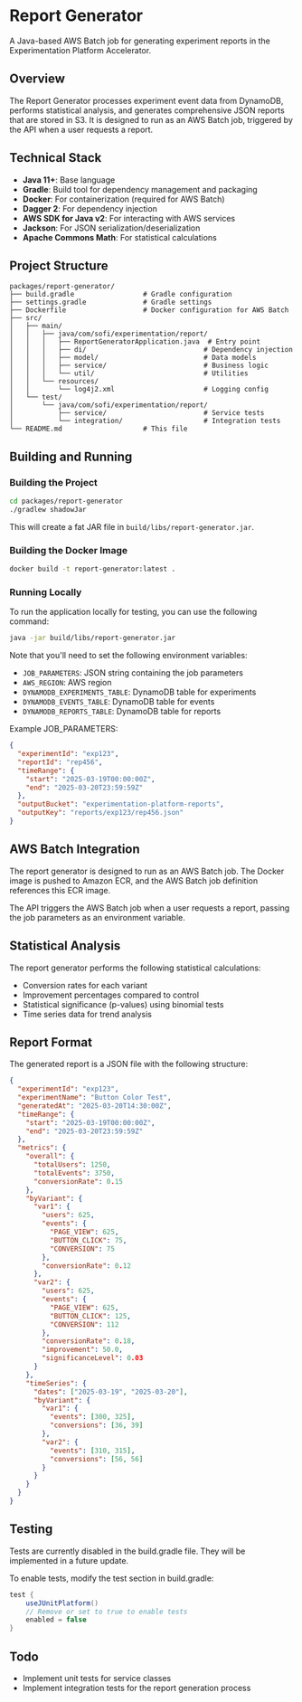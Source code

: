 # Report Generator

A Java-based AWS Batch job for generating experiment reports in the Experimentation Platform Accelerator.

## Overview

The Report Generator processes experiment event data from DynamoDB, performs statistical analysis, and generates comprehensive JSON reports that are stored in S3. It is designed to run as an AWS Batch job, triggered by the API when a user requests a report.

## Technical Stack

- **Java 11+**: Base language
- **Gradle**: Build tool for dependency management and packaging
- **Docker**: For containerization (required for AWS Batch)
- **Dagger 2**: For dependency injection
- **AWS SDK for Java v2**: For interacting with AWS services
- **Jackson**: For JSON serialization/deserialization
- **Apache Commons Math**: For statistical calculations

## Project Structure

```
packages/report-generator/
├── build.gradle                 # Gradle configuration
├── settings.gradle              # Gradle settings
├── Dockerfile                   # Docker configuration for AWS Batch
├── src/
│   ├── main/
│   │   ├── java/com/sofi/experimentation/report/
│   │   │   ├── ReportGeneratorApplication.java  # Entry point
│   │   │   ├── di/                             # Dependency injection
│   │   │   ├── model/                          # Data models
│   │   │   ├── service/                        # Business logic
│   │   │   └── util/                           # Utilities
│   │   └── resources/
│   │       └── log4j2.xml                      # Logging config
│   └── test/
│       └── java/com/sofi/experimentation/report/
│           ├── service/                        # Service tests
│           └── integration/                    # Integration tests
└── README.md                    # This file
```

## Building and Running

### Building the Project

```bash
cd packages/report-generator
./gradlew shadowJar
```

This will create a fat JAR file in `build/libs/report-generator.jar`.

### Building the Docker Image

```bash
docker build -t report-generator:latest .
```

### Running Locally

To run the application locally for testing, you can use the following command:

```bash
java -jar build/libs/report-generator.jar
```

Note that you'll need to set the following environment variables:

- `JOB_PARAMETERS`: JSON string containing the job parameters
- `AWS_REGION`: AWS region
- `DYNAMODB_EXPERIMENTS_TABLE`: DynamoDB table for experiments
- `DYNAMODB_EVENTS_TABLE`: DynamoDB table for events
- `DYNAMODB_REPORTS_TABLE`: DynamoDB table for reports

Example JOB_PARAMETERS:

```json
{
  "experimentId": "exp123",
  "reportId": "rep456",
  "timeRange": {
    "start": "2025-03-19T00:00:00Z",
    "end": "2025-03-20T23:59:59Z"
  },
  "outputBucket": "experimentation-platform-reports",
  "outputKey": "reports/exp123/rep456.json"
}
```

## AWS Batch Integration

The report generator is designed to run as an AWS Batch job. The Docker image is pushed to Amazon ECR, and the AWS Batch job definition references this ECR image.

The API triggers the AWS Batch job when a user requests a report, passing the job parameters as an environment variable.

## Statistical Analysis

The report generator performs the following statistical calculations:

- Conversion rates for each variant
- Improvement percentages compared to control
- Statistical significance (p-values) using binomial tests
- Time series data for trend analysis

## Report Format

The generated report is a JSON file with the following structure:

```json
{
  "experimentId": "exp123",
  "experimentName": "Button Color Test",
  "generatedAt": "2025-03-20T14:30:00Z",
  "timeRange": {
    "start": "2025-03-19T00:00:00Z",
    "end": "2025-03-20T23:59:59Z"
  },
  "metrics": {
    "overall": {
      "totalUsers": 1250,
      "totalEvents": 3750,
      "conversionRate": 0.15
    },
    "byVariant": {
      "var1": {
        "users": 625,
        "events": {
          "PAGE_VIEW": 625,
          "BUTTON_CLICK": 75,
          "CONVERSION": 75
        },
        "conversionRate": 0.12
      },
      "var2": {
        "users": 625,
        "events": {
          "PAGE_VIEW": 625,
          "BUTTON_CLICK": 125,
          "CONVERSION": 112
        },
        "conversionRate": 0.18,
        "improvement": 50.0,
        "significanceLevel": 0.03
      }
    },
    "timeSeries": {
      "dates": ["2025-03-19", "2025-03-20"],
      "byVariant": {
        "var1": {
          "events": [300, 325],
          "conversions": [36, 39]
        },
        "var2": {
          "events": [310, 315],
          "conversions": [56, 56]
        }
      }
    }
  }
}
```

## Testing

Tests are currently disabled in the build.gradle file. They will be implemented in a future update.

To enable tests, modify the test section in build.gradle:

```gradle
test {
    useJUnitPlatform()
    // Remove or set to true to enable tests
    enabled = false
}
```

## Todo

- Implement unit tests for service classes
- Implement integration tests for the report generation process